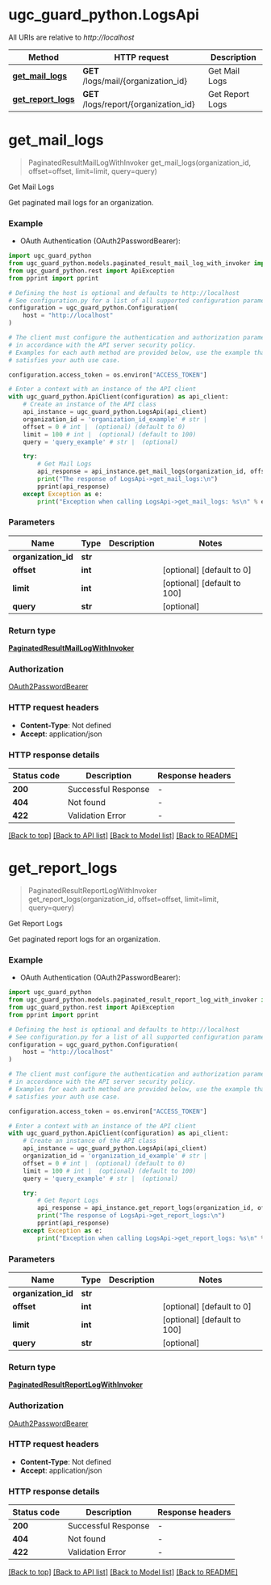 # ugc_guard_python.LogsApi

All URIs are relative to *http://localhost*

Method | HTTP request | Description
------------- | ------------- | -------------
[**get_mail_logs**](LogsApi.md#get_mail_logs) | **GET** /logs/mail/{organization_id} | Get Mail Logs
[**get_report_logs**](LogsApi.md#get_report_logs) | **GET** /logs/report/{organization_id} | Get Report Logs


# **get_mail_logs**
> PaginatedResultMailLogWithInvoker get_mail_logs(organization_id, offset=offset, limit=limit, query=query)

Get Mail Logs

Get paginated mail logs for an organization.

### Example

* OAuth Authentication (OAuth2PasswordBearer):

```python
import ugc_guard_python
from ugc_guard_python.models.paginated_result_mail_log_with_invoker import PaginatedResultMailLogWithInvoker
from ugc_guard_python.rest import ApiException
from pprint import pprint

# Defining the host is optional and defaults to http://localhost
# See configuration.py for a list of all supported configuration parameters.
configuration = ugc_guard_python.Configuration(
    host = "http://localhost"
)

# The client must configure the authentication and authorization parameters
# in accordance with the API server security policy.
# Examples for each auth method are provided below, use the example that
# satisfies your auth use case.

configuration.access_token = os.environ["ACCESS_TOKEN"]

# Enter a context with an instance of the API client
with ugc_guard_python.ApiClient(configuration) as api_client:
    # Create an instance of the API class
    api_instance = ugc_guard_python.LogsApi(api_client)
    organization_id = 'organization_id_example' # str | 
    offset = 0 # int |  (optional) (default to 0)
    limit = 100 # int |  (optional) (default to 100)
    query = 'query_example' # str |  (optional)

    try:
        # Get Mail Logs
        api_response = api_instance.get_mail_logs(organization_id, offset=offset, limit=limit, query=query)
        print("The response of LogsApi->get_mail_logs:\n")
        pprint(api_response)
    except Exception as e:
        print("Exception when calling LogsApi->get_mail_logs: %s\n" % e)
```



### Parameters


Name | Type | Description  | Notes
------------- | ------------- | ------------- | -------------
 **organization_id** | **str**|  | 
 **offset** | **int**|  | [optional] [default to 0]
 **limit** | **int**|  | [optional] [default to 100]
 **query** | **str**|  | [optional] 

### Return type

[**PaginatedResultMailLogWithInvoker**](PaginatedResultMailLogWithInvoker.md)

### Authorization

[OAuth2PasswordBearer](../README.md#OAuth2PasswordBearer)

### HTTP request headers

 - **Content-Type**: Not defined
 - **Accept**: application/json

### HTTP response details

| Status code | Description | Response headers |
|-------------|-------------|------------------|
**200** | Successful Response |  -  |
**404** | Not found |  -  |
**422** | Validation Error |  -  |

[[Back to top]](#) [[Back to API list]](../README.md#documentation-for-api-endpoints) [[Back to Model list]](../README.md#documentation-for-models) [[Back to README]](../README.md)

# **get_report_logs**
> PaginatedResultReportLogWithInvoker get_report_logs(organization_id, offset=offset, limit=limit, query=query)

Get Report Logs

Get paginated report logs for an organization.

### Example

* OAuth Authentication (OAuth2PasswordBearer):

```python
import ugc_guard_python
from ugc_guard_python.models.paginated_result_report_log_with_invoker import PaginatedResultReportLogWithInvoker
from ugc_guard_python.rest import ApiException
from pprint import pprint

# Defining the host is optional and defaults to http://localhost
# See configuration.py for a list of all supported configuration parameters.
configuration = ugc_guard_python.Configuration(
    host = "http://localhost"
)

# The client must configure the authentication and authorization parameters
# in accordance with the API server security policy.
# Examples for each auth method are provided below, use the example that
# satisfies your auth use case.

configuration.access_token = os.environ["ACCESS_TOKEN"]

# Enter a context with an instance of the API client
with ugc_guard_python.ApiClient(configuration) as api_client:
    # Create an instance of the API class
    api_instance = ugc_guard_python.LogsApi(api_client)
    organization_id = 'organization_id_example' # str | 
    offset = 0 # int |  (optional) (default to 0)
    limit = 100 # int |  (optional) (default to 100)
    query = 'query_example' # str |  (optional)

    try:
        # Get Report Logs
        api_response = api_instance.get_report_logs(organization_id, offset=offset, limit=limit, query=query)
        print("The response of LogsApi->get_report_logs:\n")
        pprint(api_response)
    except Exception as e:
        print("Exception when calling LogsApi->get_report_logs: %s\n" % e)
```



### Parameters


Name | Type | Description  | Notes
------------- | ------------- | ------------- | -------------
 **organization_id** | **str**|  | 
 **offset** | **int**|  | [optional] [default to 0]
 **limit** | **int**|  | [optional] [default to 100]
 **query** | **str**|  | [optional] 

### Return type

[**PaginatedResultReportLogWithInvoker**](PaginatedResultReportLogWithInvoker.md)

### Authorization

[OAuth2PasswordBearer](../README.md#OAuth2PasswordBearer)

### HTTP request headers

 - **Content-Type**: Not defined
 - **Accept**: application/json

### HTTP response details

| Status code | Description | Response headers |
|-------------|-------------|------------------|
**200** | Successful Response |  -  |
**404** | Not found |  -  |
**422** | Validation Error |  -  |

[[Back to top]](#) [[Back to API list]](../README.md#documentation-for-api-endpoints) [[Back to Model list]](../README.md#documentation-for-models) [[Back to README]](../README.md)

